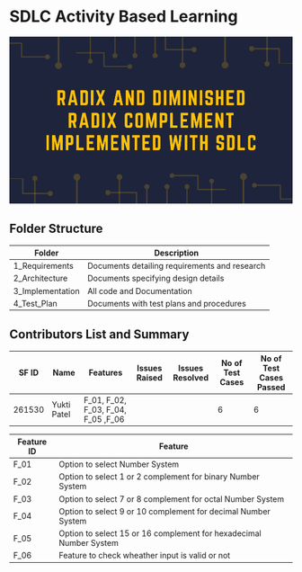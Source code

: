 # SDLC Activity Based Learning

![](https://github.com/yuktiPatel/MiniProject_261530/blob/main/Banner.png)

## Folder Structure
| Folder|Description | 
| --------------- | --------------- | 
|1_Requirements | Documents detailing requirements and research |
|2_Architecture | Documents specifying design details |
|3_Implementation | All code and Documentation | 
|4_Test_Plan | Documents with test plans and procedures |


## Contributors List and Summary

| SF ID| Name | Features | Issues Raised | Issues Resolved | No of Test Cases | No of Test Cases Passed |
| --------------- | --------------- | ----------- | -------------- | ------------- | -------------- | ------------ |
| 261530 | Yukti Patel | F_01, F_02, F_03, F_04, F_05 ,F_06  |  |  | 6 | 6 |


|Feature ID | Feature |
| ------------- | -------------|
| F_01 | Option to select Number System |
| F_02 | Option to select 1 or 2 complement for binary Number System |
| F_03 | Option to select 7 or 8 complement for octal Number System |
| F_04 | Option to select 9 or 10 complement for decimal Number System |
| F_05 | Option to select 15 or 16 complement for hexadecimal Number System |
| F_06 | Feature to check wheather input is valid or not |
